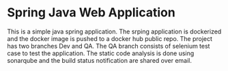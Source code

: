 # Spring Java Web Application
This is a simple java spring application.
The srping application is dockerized and the docker image is pushed to a docker hub public repo.
The project has two branches Dev and QA.
The QA branch consists of selenium test case to test the application.
The static code analysis is done using sonarqube and the build status notification are shared over email.
